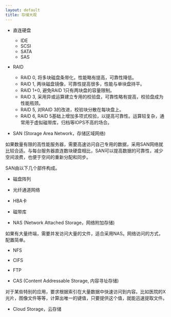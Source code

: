 ```yaml
---
layout: default
title: 存储大观
---
```

+ 直连硬盘
  + IDE
  + SCSI
  + SATA
  + SAS

+ RAID
  + RAID 0, 将多块磁盘条带化，性能略有提高，可靠性降低。
  + RAID 1, 两块磁盘镜像，可靠性提高很多，性能与单块盘持平。
  + RAID 1+0, 避免RAID 1只有两块盘的容量限制。
  + RAID 3, 采用异或运算建立专用的校验盘，可靠性略有提高，校验盘成为性能瓶颈。
  + RAID 5, 对RAID 3的改进，校验块分散在每块盘上。
  + RAID 6, RAID 5基础上增加多项式校验，以提高可靠性。运算较复杂，通常用于虚拟磁带库，归档等IOPS不高的场合。

+ SAN (Storage Area Network，存储区域网络)

如果数量有限的高性能服务器，需要高速访问自己专用的数据，采用SAN网络就比较合适。与每台服务器直连数块硬盘相比，SAN可以提高数据的可靠性，减少空间浪费，也便于空间的重新分配和同步。

SAN由以下几个部件构成。

  + 磁盘阵列
  + 光纤通道网络
  + HBA卡
  + 磁带库

+ NAS (Network Attached Storage，网络附加存储)

如果有大量终端，需要并发访问大量的文件，适合采用NAS。网络访问的方式，配置简单。

  + NFS
  + CIFS
  + FTP

+ CAS (Content Addressable Storage, 内容寻址存储)

对于某些特别的应用，要求根据索引在大量数据中快速访问到内容。比如医院的X光片，图像文件等等，计算出唯一的键值，只要提供这个值，就能迅速提取文件。

+ Cloud Storage，云存储


